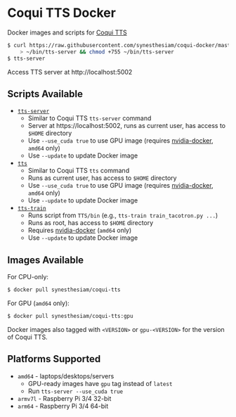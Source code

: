 # Coqui TTS Docker

Docker images and scripts for [Coqui TTS](https://github.com/coqui-ai/TTS)

```sh
$ curl https://raw.githubusercontent.com/synesthesiam/coqui-docker/master/coqui-tts/tts-server \
    > ~/bin/tts-server && chmod +755 ~/bin/tts-server
$ tts-server
```

Access TTS server at http://localhost:5002

## Scripts Available

* [`tts-server`](https://raw.githubusercontent.com/synesthesiam/coqui-docker/master/coqui-tts/tts-server)
    * Similar to Coqui TTS `tts-server` command
    * Server at https://localhost:5002, runs as current user, has access to `$HOME` directory
    * Use `--use_cuda true` to use GPU image (requires [nvidia-docker](https://github.com/NVIDIA/nvidia-docker), `amd64` only)
    * Use `--update` to update Docker image
* [`tts`](https://raw.githubusercontent.com/synesthesiam/coqui-docker/master/coqui-tts/tts)
    * Similar to Coqui TTS `tts` command
    * Runs as current user, has access to `$HOME` directory
    * Use `--use_cuda true` to use GPU image (requires [nvidia-docker](https://github.com/NVIDIA/nvidia-docker), `amd64` only)
    * Use `--update` to update Docker image
* [`tts-train`](https://raw.githubusercontent.com/synesthesiam/coqui-docker/master/coqui-tts/tts-train)
    * Runs script from `TTS/bin` (e.g., `tts-train train_tacotron.py ...`)
    * Runs as root, has access to `$HOME` directory
    * Requires [nvidia-docker](https://github.com/NVIDIA/nvidia-docker) (`amd64` only)
    * Use `--update` to update Docker image

## Images Available

For CPU-only:

```sh
$ docker pull synesthesiam/coqui-tts
```

For GPU (`amd64` only):

```sh
$ docker pull synesthesiam/coqui-tts:gpu
```

Docker images also tagged with `<VERSION>` or `gpu-<VERSION>` for the version of Coqui TTS.

## Platforms Supported

* `amd64` - laptops/desktops/servers
    * GPU-ready images have `gpu` tag instead of `latest`
    * Run `tts-server --use_cuda true`
* `armv7l` - Raspberry Pi 3/4 32-bit
* `arm64` - Raspberry Pi 3/4 64-bit
